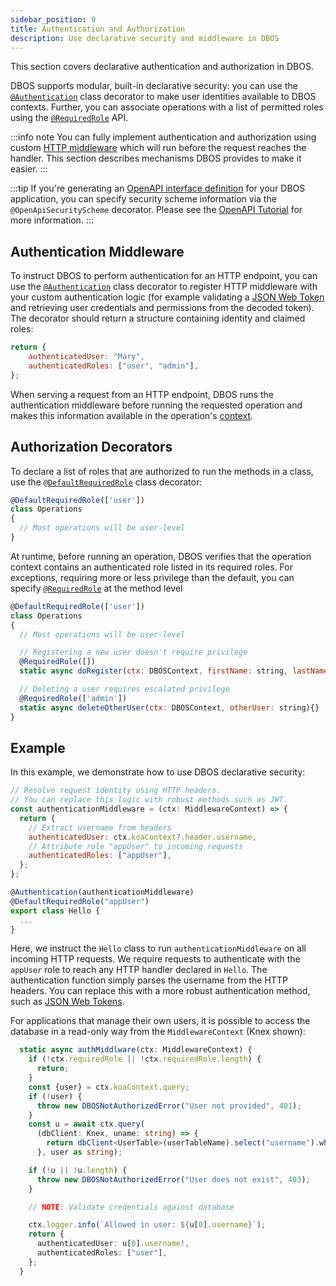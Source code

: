 ```yaml
---
sidebar_position: 9
title: Authentication and Authorization
description: Use declarative security and middleware in DBOS
---
```


This section covers declarative authentication and authorization in DBOS.

DBOS supports modular, built-in declarative security: you can use the [`@Authentication`](../api-reference/decorators#authentication) class decorator to make user identities available to DBOS contexts. Further, you can associate operations with a list of permitted roles using the [`@RequiredRole`](../api-reference/decorators#requiredrole) API.

:::info note
You can fully implement authentication and authorization using custom [HTTP middleware](../tutorials/http-serving-tutorial#middleware) which will run before the request reaches the handler. This section describes mechanisms DBOS provides to make it easier.
:::

:::tip
If you're generating an [OpenAPI interface definition](https://spec.openapis.org/oas/v3.0.3) for your DBOS application, 
you can specify security scheme information via the `@OpenApiSecurityScheme` decorator. 
Please see the [OpenAPI Tutorial](./openapi-tutorial.md#specify-openapi-security-scheme-and-requirements) for more information.
:::

## Authentication Middleware
To instruct DBOS to perform authentication for an HTTP endpoint, you can use the [`@Authentication`](../api-reference/decorators#authentication) class decorator to register HTTP middleware with your custom authentication logic (for example validating a [JSON Web Token](https://jwt.io/) and retrieving user credentials and permissions from the decoded token).
The decorator should return a structure containing identity and claimed roles:

```javascript
return {
    authenticatedUser: "Mary",
    authenticatedRoles: ["user", "admin"],
};
```

When serving a request from an HTTP endpoint, DBOS runs the authentication middleware before running the requested operation and makes this information available in the operation's [context](../api-reference/contexts#dboscontext).

## Authorization Decorators
To declare a list of roles that are authorized to run the methods in a class, use the [`@DefaultRequiredRole`](../api-reference/decorators#defaultrequiredrole) class decorator:

```javascript
@DefaultRequiredRole(['user'])
class Operations
{
  // Most operations will be user-level
}
```

At runtime, before running an operation, DBOS verifies that the operation context contains an authenticated role listed in its required roles.
For exceptions, requiring more or less privilege than the default, you can specify [`@RequiredRole`](../api-reference/decorators#requiredrole) at the method level

```javascript
@DefaultRequiredRole(['user'])
class Operations
{
  // Most operations will be user-level

  // Registering a new user doesn't require privilege
  @RequiredRole([])
  static async doRegister(ctx: DBOSContext, firstName: string, lastName: string){}

  // Deleting a user requires escalated privilege
  @RequiredRole(['admin'])
  static async deleteOtherUser(ctx: DBOSContext, otherUser: string){}
}
```

## Example
In this example, we demonstrate how to use DBOS declarative security:

```javascript
// Resolve request identity using HTTP headers.
// You can replace this logic with robust methods such as JWT.
const authenticationMiddleware = (ctx: MiddlewareContext) => {
  return {
    // Extract username from headers
    authenticatedUser: ctx.koaContext?.header.username,
    // Attribute role "appUser" to incoming requests
    authenticatedRoles: ["appUser"],
  };
};

@Authentication(authenticationMiddleware)
@DefaultRequiredRole("appUser")
export class Hello {
  ...
}
```

Here, we instruct the `Hello` class to run `authenticationMiddleware` on all incoming HTTP requests.
We require requests to authenticate with the `appUser` role to reach any HTTP handler declared in `Hello`.
The authentication function simply parses the username from the HTTP headers.
You can replace this with a more robust authentication method, such as [JSON Web Tokens](https://jwt.io/).

For applications that manage their own users, it is possible to access the database in a read-only way from the `MiddlewareContext` (Knex shown):

```typescript
  static async authMiddlware(ctx: MiddlewareContext) {
    if (!ctx.requiredRole || !ctx.requiredRole.length) {
      return;
    }
    const {user} = ctx.koaContext.query;
    if (!user) {
      throw new DBOSNotAuthorizedError("User not provided", 401);
    }
    const u = await ctx.query(
      (dbClient: Knex, uname: string) => {
        return dbClient<UserTable>(userTableName).select("username").where({ username: uname })
      }, user as string);

    if (!u || !u.length) {
      throw new DBOSNotAuthorizedError("User does not exist", 403);
    }

    // NOTE: Validate credentials against database

    ctx.logger.info(`Allowed in user: ${u[0].username}`);
    return {
      authenticatedUser: u[0].username!,
      authenticatedRoles: ["user"],
    };
  }

```

